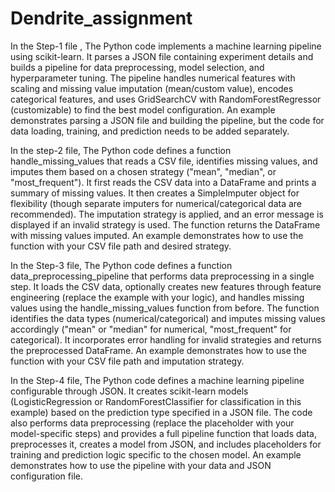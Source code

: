 # Dendrite_assignment 


In the Step-1 file , The Python code implements a machine learning pipeline using scikit-learn. It parses a JSON file containing experiment details and builds a pipeline for data preprocessing, model selection, and hyperparameter tuning. The pipeline handles numerical features with scaling and missing value imputation (mean/custom value), encodes categorical features, and uses GridSearchCV with RandomForestRegressor (customizable) to find the best model configuration. An example demonstrates parsing a JSON file and building the pipeline, but the code for data loading, training, and prediction needs to be added separately.

In the step-2 file, The Python code defines a function handle_missing_values that reads a CSV file, identifies missing values, and imputes them based on a chosen strategy ("mean", "median", or "most_frequent"). It first reads the CSV data into a DataFrame and prints a summary of missing values. It then creates a SimpleImputer object for flexibility (though separate imputers for numerical/categorical data are recommended). The imputation strategy is applied, and an error message is displayed if an invalid strategy is used. The function returns the DataFrame with missing values imputed. An example demonstrates how to use the function with your CSV file path and desired strategy.

In the Step-3 file, The Python code defines a function data_preprocessing_pipeline that performs data preprocessing in a single step. It loads the CSV data, optionally creates new features through feature engineering (replace the example with your logic), and handles missing values using the handle_missing_values function from before. The function identifies the data types (numerical/categorical) and imputes missing values accordingly ("mean" or "median" for numerical, "most_frequent" for categorical). It incorporates error handling for invalid strategies and returns the preprocessed DataFrame. An example demonstrates how to use the function with your CSV file path and imputation strategy.

In the Step-4 file, The Python code defines a machine learning pipeline configurable through JSON. It creates scikit-learn models (LogisticRegression or RandomForestClassifier for classification in this example) based on the prediction type specified in a JSON file. The code also performs data preprocessing (replace the placeholder with your model-specific steps) and provides a full pipeline function that loads data, preprocesses it, creates a model from JSON, and includes placeholders for training and prediction logic specific to the chosen model. An example demonstrates how to use the pipeline with your data and JSON configuration file.
